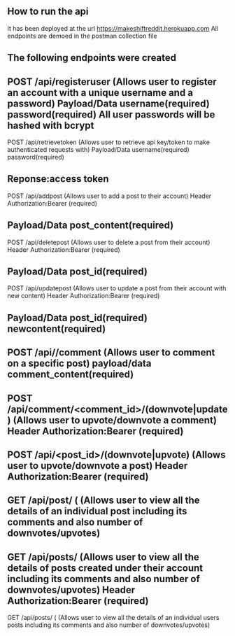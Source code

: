 ## How to run the api
It has been deployed at the url 
https://makeshiftreddit.herokuapp.com
All endpoints are demoed in the postman collection file

The following endpoints were created
---------------------------------------------------------------------------------------------------
POST  /api/registeruser (Allows user to register an account with a unique username and a password)
Payload/Data
username(required)
password(required)
All user passwords will be hashed with bcrypt
---------------------------------------------------------------------------------------------------

POST  /api/retrievetoken (Allows user to retrieve api key/token to make authenticated requests with)
Payload/Data
username(required)
password(required)

Reponse:access token
---------------------------------------------------------------------------------------------------
POST  /api/addpost (Allows user to add a post to their account)
Header
Authorization:Bearer <token>(required)

Payload/Data
post_content(required)
---------------------------------------------------------------------------------------------------
POST  /api/deletepost (Allows user to delete a post from their account)
Header
Authorization:Bearer <token>(required)

Payload/Data
post_id(required)
--------------------------------------------------------------------------------------------------
POST  /api/updatepost (Allows user to update a post from their account with new content)
Header
Authorization:Bearer <token>(required)

Payload/Data
post_id(required)
newcontent(required)
----------------------------------------------------------------------------------------------------
POST /api/<post id>/comment (Allows user to comment on a specific post)
payload/data
comment_content(required)
----------------------------------------------------------------------------------------------------
POST /api/comment/<comment_id>/(downvote|update)   (Allows user to upvote/downvote a comment)
Header
Authorization:Bearer <token>(required)
----------------------------------------------------------------------------------------------------
POST /api/<post_id>/(downvote|upvote)    (Allows user to upvote/downvote a post)
Header
Authorization:Bearer <token>(required)
-----------------------------------------------------------------------------------------------------------------------------------------------
GET  /api/post/<post id> ( (Allows user to view all the details of an individual post including its comments and also number of downvotes/upvotes)
-----------------------------------------------------------------------------------------------------------------------------------------------
GET  /api/posts/ (Allows user to view all the details of posts created under their account including its comments and also number of downvotes/upvotes)
Header
Authorization:Bearer <token>(required)
-----------------------------------------------------------------------------------------------------------------------------------------------
GET  /api/posts/<username> ( (Allows user to view all the details of an individual users posts including its comments and also number of downvotes/upvotes)





